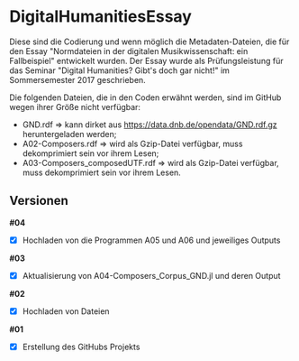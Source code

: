# DigitalHumanitiesEssay

Diese sind die Codierung und wenn möglich die Metadaten-Dateien, die für den Essay "Normdateien in der digitalen Musikwissenschaft: ein Fallbeispiel" entwickelt wurden. Der Essay wurde als Prüfungsleistung für das Seminar "Digital Humanities? Gibt's doch gar nicht!" im Sommersemester 2017 geschrieben.

Die folgenden Dateien, die in den Coden erwähnt werden, sind im GitHub wegen ihrer Größe nicht verfügbar:
* GND.rdf => kann dirket aus https://data.dnb.de/opendata/GND.rdf.gz heruntergeladen werden;
* A02-Composers.rdf => wird als Gzip-Datei verfügbar, muss dekomprimiert sein vor ihrem Lesen;
* A03-Composers_composedUTF.rdf => wird als Gzip-Datei verfügbar, muss dekomprimiert sein vor ihrem Lesen.

## Versionen

**#04**
- [x] Hochladen von die Programmen A05 und A06 und jeweiliges Outputs

**#03**
- [x] Aktualisierung von A04-Composers_Corpus_GND.jl und deren Output

**#02**
- [x] Hochladen von Dateien

**#01**
- [x] Erstellung des GitHubs Projekts
